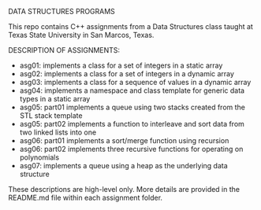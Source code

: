 DATA STRUCTURES PROGRAMS

This repo contains C++ assignments from a Data Structures class taught at Texas State University in San Marcos, Texas.

DESCRIPTION OF ASSIGNMENTS:
- asg01: implements a class for a set of integers in a static array
- asg02: implements a class for a set of integers in a dynamic array
- asg03: implements a class for a sequence of values in a dynamic array
- asg04: implements a namespace and class template for generic data types in a static array 
- asg05: part01 implements a queue using two stacks created from the STL stack template
- asg05: part02 implements a function to interleave and sort data from two linked lists into one
- asg06: part01 implements a sort/merge function using recursion
- asg06: part02 implements three recursive functions for operating on polynomials
- asg07: implements a queue using a heap as the underlying data structure

These descriptions are high-level only. More details are provided in the README.md file within each assignment folder. 
